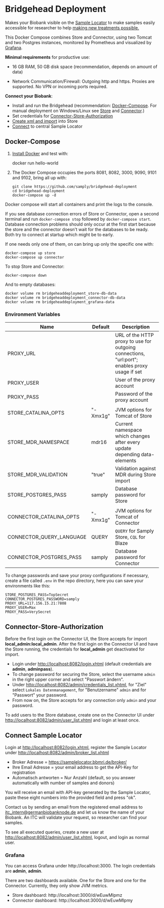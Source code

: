 # Bridgehead Deployment
Makes your Biobank visible on the [Sample Locator](https://search.germanbiobanknode.de) to make samples easily accessible for researcher to help [making new treatments possible.](https://www.bbmri-eric.eu)

This Docker Compose combines Store and Connector, using two Tomcat and two Postgres instances, monitored by Prometheus and visualized by [Grafana](#grafana).

**Minimal requirements** for productive use:

- 16 GB RAM, 50 GB disk space (recommendation, depends on amount of data)

- Network Communication/Firewall: Outgoing http and https. Proxies are supported. No VPN or incoming ports required.


**Connect your Biobank**:

- Install and run the Bridgehead (recommendation: [Docker-Compose](#docker-compose). For manual deployment on Windows/Linux see [Store](doc/Store.md) and [Connector](doc/Connector.md).)
- Set credentials for [Connector-Store-Authorization](#connector-store-authorization)
- [Create xml and import](doc/IMPORT.md) into Store
- [Connect](#connect-sample-locator) to central Sample Locator


## Docker-Compose
1. [Install Docker](https://docs.docker.com/install/) and test with:

    docker run hello-world

2. The Docker Compose occupies the ports 8081, 8082, 3000, 9090, 9101 and 9102, bring all up with:

       git clone https://github.com/samply/bridgehead-deployment
       cd bridgehead-deployment
       docker-compose up -d

Docker compose will start all containers and print the logs to the console.

If you see database connection errors of Store or Connector, open a second terminal and run `docker-compose stop` followed by `docker-compose start`. Database connection problems should only occur at the first start because the store and the connector doesn't wait for the databases to be ready. Both try to connect at startup which might be to early.

If one needs only one of them, on can bring up only the specific one with:

    docker-compose up store
    docker-compose up connector

To stop Store and Connector:

    docker-compose down

And to empty databases:

    docker volume rm bridgeheaddeployment_store-db-data
    docker volume rm bridgeheaddeployment_connector-db-data
    docker volume rm bridgeheaddeployment_grafana-data


### Environment Variables

| Name                     | Default  | Description                                                  |
| ------------------------ | -------- | ------------------------------------------------------------ |
| PROXY_URL                |          | URL of the HTTP proxy to use for outgoing connections, "url:port"; enables proxy usage if set |
| PROXY_USER               |          | User of the proxy account                                    |
| PROXY_PASS               |          | Password of the proxy account                                |
|                          |          |                                                              |
| STORE_CATALINA_OPTS      | "-Xmx1g" | JVM options for Tomcat of Store                              |
| STORE_MDR_NAMESPACE      | mdr16    | Current namespace which changes after every update depending data-elements |
| STORE_MDR_VALIDATION     | "true"   | Validation against MDR during Store import                   |
| STORE_POSTGRES_PASS      | samply   | Database password for Store                                  |
|                          |          |                                                              |
| CONNECTOR_CATALINA_OPTS  | "-Xmx1g" | JVM options for Tomcat of Connector                          |
| CONNECTOR_QUERY_LANGUAGE | QUERY    | `QUERY` for Samply Store, `CQL` for Blaze                    |
| CONNECTOR_POSTGRES_PASS  | samply   | Database password for Connector                              |

To change passwords and save your proxy configurations if necessary, create a file called `.env` in the repo directory, here you can save your environments like this:

    STORE_POSTGRES_PASS=TopSecret
    CONNECTOR_POSTGRES_PASSWORD=samply
    PROXY_URL=117.156.15.21:7808
    PROXY_USER=Max
    PROXY_PASS=VerySecret


## Connector-Store-Authorization

Before the first login on the Connector UI, the Store accepts for import **local_admin:local_admin**.
After the first login on the Connector UI and have the Store running, the credentials for **local_admin** get deactivated for import.

* Login under <http://localhost:8082/login.xhtml> (default credentials are **admin**, **adminpass**).
* To change password for securing the Store, select the username `admin` in the right upper corner and select "Passwort ändern".
* Under <http://localhost:8082/admin/credentials_list.xhtml>, for "Ziel" select `Lokales Datenmanagement`, for "Benutzername" `admin` and for "Passwort" your password.
* From now on, the Store accepts for any connection only `admin` and your password.

To add users to the Store database, create one on the Connector UI under <http://localhost:8082/admin/user_list.xhtml> and login at least once.


## Connect Sample Locator

Login at <http://localhost:8082/login.xhtml>, register the Sample Locator under <http://localhost:8082/admin/broker_list.xhtml>

- Broker Adresse = <https://samplelocator.bbmri.de/broker/>
- Ihre Email Adresse = your email address to get the API-Key for registration
- Automatisch antworten = Nur Anzahl (default, so you answer automatically with number of samples and donors)

You will receive an email with API-key generated by the Sample Locator, paste these eight numbers into the provided field and press "ok".

Contact us by sending an email from the registered email address to itc_intern@germanbiobanknode.de and let us know the name of your Biobank. An ITC will validate your request, so researcher can find your samples.

To see all executed queries, create a new user at <http://localhost:8082/admin/user_list.xhtml>, logout, and login as normal user.


### Grafana

You can access Grafana under http://localhost:3000. The login credentials are **admin**, **admin**.

There are two dashboards available. One for the Store and one for the Connector. Currently, they only show JVM metrics.

- Store dashboard: http://localhost:3000/d/wEuwMIpmz
- Connector dashboard: http://localhost:3000/d/wEuwMIpmy
